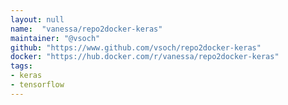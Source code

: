 ```yaml
---
layout: null
name:  "vanessa/repo2docker-keras"
maintainer: "@vsoch"
github: "https://www.github.com/vsoch/repo2docker-keras"
docker: "https://hub.docker.com/r/vanessa/repo2docker-keras"
tags:
- keras
- tensorflow
---
```


